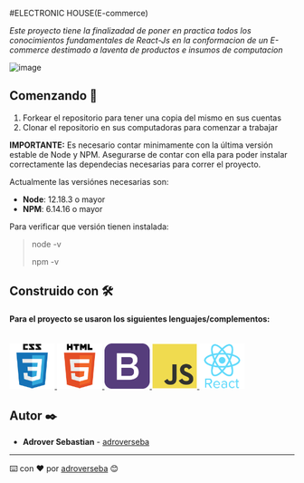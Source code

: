 #ELECTRONIC HOUSE(E-commerce)

_Este proyecto tiene la finalizadad de poner en practica todos los conocimientos fundamentales de React-Js en la conformacion de un E-commerce destimado a laventa de productos e insumos de computacion_

![image](./electronicHouse.gif)

## Comenzando 🚀

1.  Forkear el repositorio para tener una copia del mismo en sus cuentas
2.  Clonar el repositorio en sus computadoras para comenzar a trabajar

**IMPORTANTE:** Es necesario contar minimamente con la última versión estable de Node y NPM. Asegurarse de contar con ella para poder instalar correctamente las dependecias necesarias para correr el proyecto.

Actualmente las versiónes necesarias son:

- **Node**: 12.18.3 o mayor
- **NPM**: 6.14.16 o mayor

Para verificar que versión tienen instalada:

> node -v
>
> npm -v

## Construido con 🛠️

#### Para el proyecto se usaron los siguientes lenguajes/complementos:<br><br>

<p align="left"> <a href="https://www.w3schools.com/css/" target="_blank" rel="noreferrer"> 
  <img src="https://raw.githubusercontent.com/devicons/devicon/master/icons/css3/css3-original-wordmark.svg" alt="css3" width="80" height="80"/> </a> 
  <a href="https://www.w3.org/html/" target="_blank" rel="noreferrer"> 
    <img src="https://raw.githubusercontent.com/devicons/devicon/master/icons/html5/html5-original-wordmark.svg" alt="html5" width="80" height="80"/> </a>
    <a href="https://www.w3.org/bootstrap/" target="_blank" rel="noreferrer">
    <img src="https://raw.githubusercontent.com/github/explore/80688e429a7d4ef2fca1e82350fe8e3517d3494d/topics/bootstrap/bootstrap.png" alt="html5" width="80" height="80"/> </a>
    <a href="https://developer.mozilla.org/es/docs/Web/JavaScript" target="_blank" rel="noreferrer">
    <img src="https://raw.githubusercontent.com/devicons/devicon/master/icons/javascript/javascript-original.svg" alt="javascript" width="80" height="80"/> </a>

  <a href="https://reactjs.org/" target="_blank" rel="noreferrer"> 
    <img src="https://raw.githubusercontent.com/devicons/devicon/master/icons/react/react-original-wordmark.svg" alt="reactjs" width="80" height="80"/> </a></p>

## Autor ✒️

- **Adrover Sebastian** - [adroverseba](https://github.com/adroverseba)

---

⌨️ con ❤️ por [adroverseba](https://github.com/adroverseba) 😊
